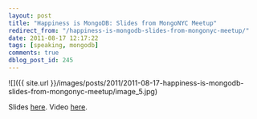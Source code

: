 ```yaml
---
layout: post
title: "Happiness is MongoDB: Slides from MongoNYC Meetup"
redirect_from: "/happiness-is-mongodb-slides-from-mongonyc-meetup/"
date: 2011-08-17 12:17:22
tags: [speaking, mongodb]
comments: true
dblog_post_id: 245
---
```

![]({{ site.url }}/images/posts/2011/2011-08-17-happiness-is-mongodb-slides-from-mongonyc-meetup/image_5.jpg)

Slides [here](http://www.slideshare.net/dblockdotorg/2011-0816-mongonyc). Video [here](https://www.mongodb.com/presentations/happiness-mongodb).


